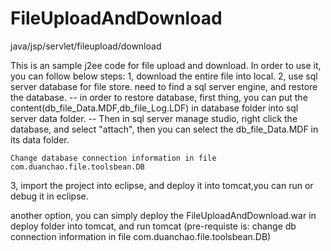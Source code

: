 FileUploadAndDownload
=====================

java/jsp/servlet/fileupload/download

This is an sample j2ee code for file upload and download.
In order to use it, you can follow below steps:
1, download the entire file into local.
2, use sql server database for file store. need to find a sql server engine, and restore the database.
   -- in order to restore database, first thing, you can put the content(db_file_Data.MDF,db_file_Log.LDF) 
      in database folder into sql server data folder.
   -- Then in sql server manage studio, right click the database, and select "attach", 
      then you can select the db_file_Data.MDF in its data folder.

    Change database connection information in file com.duanchao.file.toolsbean.DB
    
3, import the project into eclipse, and deploy it into tomcat,you can run or debug it in eclipse.

another option, you can simply deploy the FileUploadAndDownload.war in deploy folder into tomcat, and run tomcat
(pre-requiste is: change db connection information in file com.duanchao.file.toolsbean.DB)

